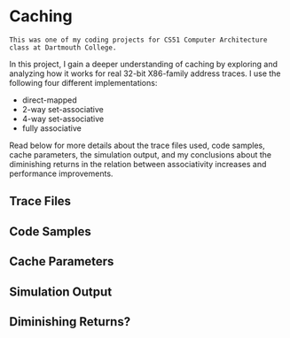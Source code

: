 # Caching
`This was one of my coding projects for CS51 Computer Architecture class at Dartmouth College.`

In this project, I gain a deeper understanding of caching by exploring and analyzing how it works for real 32-bit X86-family address traces. I use the following four different implementations:

- direct-mapped
- 2-way set-associative
- 4-way set-associative
- fully associative

Read below for more details about the trace files used, code samples, cache parameters, the simulation output, and my conclusions about the diminishing returns in the relation between associativity increases and performance improvements.

## Trace Files

## Code Samples

## Cache Parameters

## Simulation Output

## Diminishing Returns?
